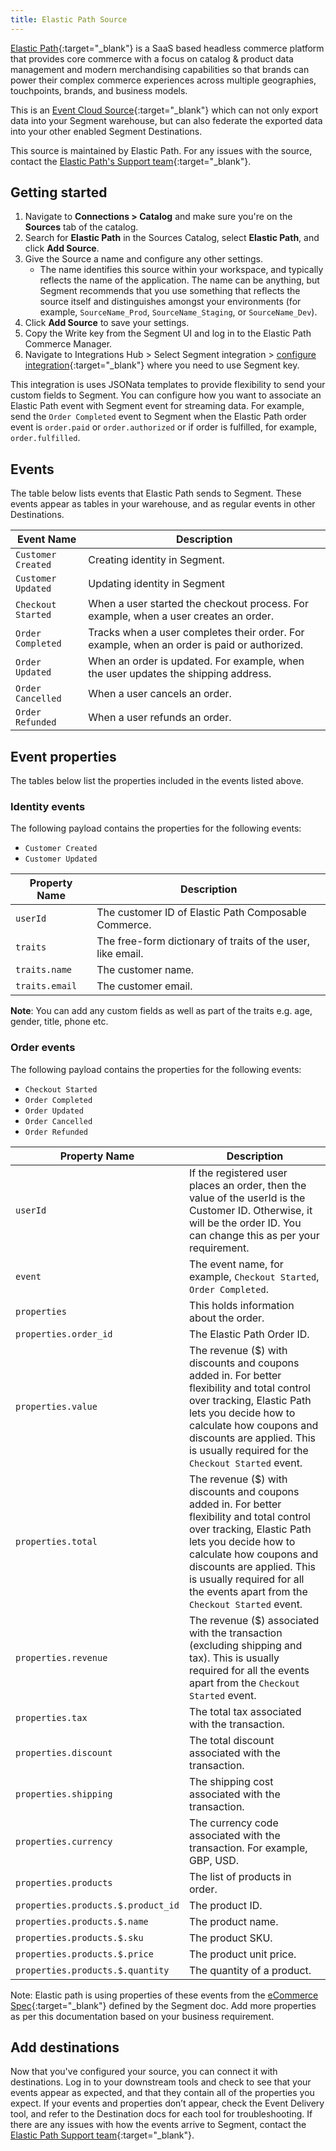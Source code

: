 ```yaml
---
title: Elastic Path Source
---
```


[Elastic Path](https://www.elasticpath.com?utm_source=segmentio&utm_medium=docs&utm_campaign=partners){:target="_blank"} is a SaaS based headless commerce platform that provides core commerce with a focus on catalog & product data management and modern merchandising capabilities so that brands can power their complex commerce experiences across multiple geographies, touchpoints, brands, and business models.

This is an [Event Cloud Source](https://segment.com/docs/sources/#event-cloud-sources){:target="_blank"} which can not only export data into your Segment warehouse, but can also federate the exported data into your other enabled Segment Destinations.

This source is maintained by Elastic Path. For any issues with the source, contact the [Elastic Path's Support team](https://support.elasticpath.com/hc/en-us){:target="_blank"}.

## Getting started

1. Navigate to **Connections > Catalog** and make sure you're on the **Sources** tab of the catalog.
2. Search for **Elastic Path** in the Sources Catalog, select **Elastic Path**, and click **Add Source**.
3. Give the Source a name and configure any other settings.
    - The name identifies this source within your workspace, and typically reflects the name of the application. The name can be anything, but Segment recommends that you use something that reflects the source itself and distinguishes amongst your environments (for example, `SourceName_Prod`, `SourceName_Staging`, or `SourceName_Dev`).
4. Click **Add Source** to save your settings.
5. Copy the Write key from the Segment UI and log in to the Elastic Path Commerce Manager.  
6. Navigate to Integrations Hub > Select Segment integration > [configure integration](https://elasticpath.dev/docs/composer/integration-hub/customer-management/segment){:target="_blank"} where you need to use Segment key.

This integration is uses JSONata templates to provide flexibility to send your custom fields to Segment.
You can configure how you want to associate an Elastic Path event with Segment event for streaming data. For example, send the `Order Completed` event to Segment when the Elastic Path order event is `order.paid` or `order.authorized` or if order is fulfilled, for example, `order.fulfilled`.


## Events

The table below lists events that Elastic Path sends to Segment. These events appear as tables in your warehouse, and as regular events in other Destinations.

| Event Name                       | Description                                                            |
| -------------------------------- | ---------------------------------------------------------------------- |
| `Customer Created`               | Creating identity in Segment.                                          |
| `Customer Updated`               | Updating identity in Segment                                           |
| `Checkout Started`               | When a user started the checkout process. For example, when a user creates an order.                     |
| `Order Completed`                | Tracks when a user completes their order. For example, when an order is paid or authorized.            |
| `Order Updated`                  | When an order is updated. For example, when the user updates the shipping address.              |
| `Order Cancelled`                | When a user cancels an order.                                                  |
| `Order Refunded`                 | When a user refunds an order.                                                   |

## Event properties

The tables below list the properties included in the events listed above.

### Identity events

The following payload contains the properties for the following events:

- `Customer Created`
- `Customer Updated`

| Property Name           | Description                                                                                                        |
| ----------------------- | ------------------------------------------------------------------------------------------------------------------ |
| `userId`                | The customer ID of Elastic Path Composable Commerce.                               |
| `traits`                | The free-form dictionary of traits of the user, like email.                     |
| `traits.name`           | The customer name.                                                                 |
| `traits.email`          | The customer email.                                                                |

**Note**: You can add any custom fields as well as part of the traits e.g. age, gender, title, phone etc.

### Order events

The following payload contains the properties for the following events:

- `Checkout Started`
- `Order Completed`
- `Order Updated`
- `Order Cancelled`
- `Order Refunded`

| Property Name                                       | Description                                                                                                                                           |
| --------------------------------------------------- | ----------------------------------------------------------------------------------------------------------------------------------------------------- |
| `userId`                                | If the registered user places an order, then the value of the userId is the Customer ID. Otherwise, it will be the order ID. You can change this as per your requirement.                                                                                                       |
| `event`                                 | The event name, for example,  `Checkout Started`, `Order Completed`.             |
| `properties`                            | This holds information about the order.                             |
| `properties.order_id`                   | The Elastic Path Order ID.                                                  |
| `properties.value`                      | The revenue ($) with discounts and coupons added in. For better flexibility and total control over tracking, Elastic Path lets you decide how to calculate how coupons and discounts are applied. This is usually required for the `Checkout Started` event.                                                                              |
| `properties.total`                      | The revenue ($) with discounts and coupons added in. For better flexibility and total control over tracking, Elastic Path lets you decide how to calculate how coupons and discounts are applied. This is usually required for all the events apart from the `Checkout Started` event.                                                    |
| `properties.revenue`                    | The revenue ($) associated with the transaction (excluding shipping and tax). This is usually required for all the events apart from the `Checkout Started` event.                                    |
| `properties.tax`                        | The total tax associated with the transaction.                              |
| `properties.discount`                   | The total discount associated with the transaction.                         |
| `properties.shipping`                   | The shipping cost associated with the transaction.                          |
| `properties.currency`                   | The currency code associated with the transaction. For example, GBP, USD.       |
| `properties.products`                   | The list of products in order.                                          |
| `properties.products.$.product_id`      | The product ID.                                                             |
| `properties.products.$.name`            | The product name.                                                           |
| `properties.products.$.sku`             | The product SKU.                                                            |
| `properties.products.$.price`           | The product unit price.                                                     |
| `properties.products.$.quantity`        | The quantity of a product.                                                  |

Note: Elastic path is using properties of these events from the [eCommerce Spec](https://segment-docs.netlify.app/docs/connections/spec/ecommerce/v2){:target="_blank"} defined by the Segment doc. Add more properties as per this documentation based on your business requirement.

## Add destinations

Now that you've configured your source, you can connect it with destinations. Log in to your downstream tools and check to see that your events appear as expected, and that they contain all of the properties you expect. If your events and properties don’t appear, check the Event Delivery tool, and refer to the Destination docs for each tool for troubleshooting. If there are any issues with how the events arrive to Segment, contact the [Elastic Path Support team](https://support.elasticpath.com/hc/en-us){:target="_blank"}.

